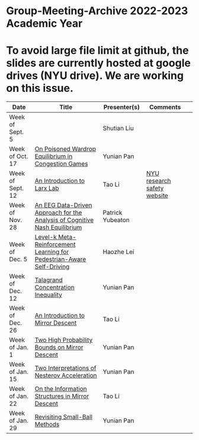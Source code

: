 # Group-Meeting-Archive 2022-2023 Academic Year
# To avoid large file limit at github, the slides are currently hosted at google drives (NYU drive). We are working on this issue. 


| Date                | Title                | Presenter(s) | Comments |   |
|---------------------|----------------------|--------------|----------|---|
|  Week of Sept. 5    |                      |    Shutian Liu  |          |   |
|  Week of Oct. 17    | [On Poisoned Wardrop Equilibrium in Congestion Games]()   |    Yunian Pan  |          |   |
|  Week of Sept. 12   | [An Introduction to Larx Lab](https://drive.google.com/file/d/12djfHzpzuWJJVDN55ZGi3KrFQNAj-IKO/view?usp=sharing) |  Tao Li|   [NYU research safety website](https://www.nyu.edu/life/safety-health-wellness/research-and-laboratory-safety.html)  |   | 
|Week of Nov. 28| [An EEG Data-Driven Approach for the Analysis of Cognitive Nash Equilibrium](https://docs.google.com/presentation/d/1bB88g-FFVp2mQzFLlmyv80A1tBj5bJvD/edit?usp=share_link&ouid=108072553036143854923&rtpof=true&sd=true)| Patrick Yubeaton |  ||
|  Week of Dec. 5   | [Level-k Meta-Reinforcement Learning for Pedestrian-Aware Self-Driving](https://docs.google.com/presentation/d/1D4j-NqLEy_7eNYKJTe3ECcFe590JyKrb/edit?usp=share_link&ouid=103638511263455437345&rtpof=true&sd=true)|    Haozhe Lei  |          |   |
|  Week of Dec. 12   | [Talagrand Concentration Inequality]()|    Yunian Pan  |          |   |
|Week of Dec. 26| [An Introduction to Mirror Descent](https://drive.google.com/file/d/1K5WV32jVcdA2BpfaUsVKX-gVE4klpvia/view?usp=sharing) | Tao Li |  ||
|  Week of Jan. 1    | [Two High Probability Bounds on Mirror Descent]()   |    Yunian Pan  |          |   |
|  Week of Jan. 15    | [Two Interpretations of Nesterov Acceleration]()   |    Yunian Pan  |          |   |
|Week of Jan. 22| [On the Information Structures in Mirror Descent]()| Tao Li|||
|  Week of Jan. 29    | [Revisiting Small-Ball Methods]()   |    Yunian Pan  |          |   |



